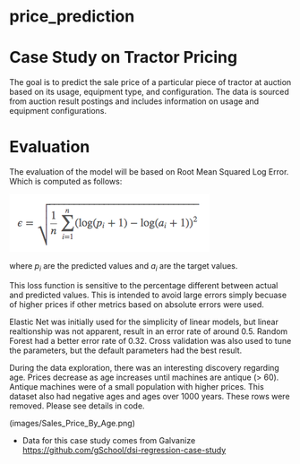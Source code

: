 # price_prediction

Case Study on Tractor Pricing
======================


The goal is to predict the sale price of a particular piece of
tractor at auction based on its usage, equipment type, and
configuration.  The data is sourced from auction result postings and includes information on usage and equipment configurations.


Evaluation
======================
The evaluation of the model will be based on Root Mean Squared Log Error.
Which is computed as follows:

![Root Mean Squared Logarithmic Error](images/rmsle.png)

where *p<sub>i</sub>* are the predicted values and *a<sub>i</sub>* are the
target values.

This loss function is sensitive to the percentage different between actual and predicted values. This is intended to avoid large errors simply becuase of higher prices if other metrics based on absolute errors were used.

Elastic Net was initially used for the simplicity of linear models, but linear realtionship was not apparent, result in an error rate of around 0.5. Random Forest had a better error rate of 0.32. Cross validation was also used to tune the parameters, but the default parameters had the best result.

During the data exploration, there was an interesting discovery regarding age. Prices decrease as age increases until machines are antique (> 60). Antique machines were of a small population with higher prices. This dataset also had negative ages and ages over 1000 years. These rows were removed. Please see details in code.

(images/Sales_Price_By_Age.png)

* Data for this case study comes from Galvanize 
https://github.com/gSchool/dsi-regression-case-study

